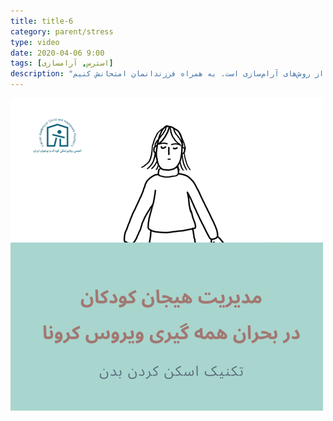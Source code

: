 ```yaml
---
title: title-6
category: parent/stress
type: video
date: 2020-04-06 9:00
tags: [استرس, آرامسازی]
description: "تکنیک اسکن کردن بدن یکی از روش‌های آرام‌سازی است. به همراه فرزندانمان امتحانش کنیم"
---
```


[![](../../static/images/stress-body-scan-cover.png)](../../static/videos/stress-body-scan.mp4)

